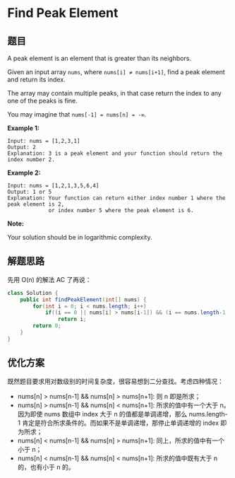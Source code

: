 # Find Peak Element

## 题目

A peak element is an element that is greater than its neighbors.

Given an input array `nums`, where `nums[i] ≠ nums[i+1]`, find a peak element and return its index.

The array may contain multiple peaks, in that case return the index to any one of the peaks is fine.

You may imagine that `nums[-1] = nums[n] = -∞`.

**Example 1:**

```
Input: nums = [1,2,3,1]
Output: 2
Explanation: 3 is a peak element and your function should return the index number 2.
```

**Example 2:**

```
Input: nums = [1,2,1,3,5,6,4]
Output: 1 or 5 
Explanation: Your function can return either index number 1 where the peak element is 2, 
             or index number 5 where the peak element is 6.
```

**Note:**

Your solution should be in logarithmic complexity.

## 解题思路

先用 O(n) 的解法 AC 了再说：

```java
class Solution {
    public int findPeakElement(int[] nums) {
        for(int i = 0; i < nums.length; i++)
            if((i == 0 || nums[i] > nums[i-1]) && (i == nums.length-1 || nums[i] > nums[i+1]))
                return i;
        return 0;
    }
}
```

## 优化方案

既然题目要求用对数级别的时间复杂度，很容易想到二分查找。考虑四种情况：

* nums[n] > nums[n-1] && nums[n] > nums[n+1]: 则 n 即是所求；
* nums[n] > nums[n-1] && nums[n] < nums[n+1]: 所求的值中有一个大于 n。因为即使 nums 数组中 index 大于 n 的值都是单调递增，那么 nums.length-1 肯定是符合所求条件的。而如果不是单调递增，那停止单调递增的 index 即为所求；
* nums[n] < nums[n-1] && nums[n] > nums[n+1]: 同上，所求的值中有一个小于 n；
* nums[n] < nums[n-1] && nums[n] < nums[n+1]: 所求的值中既有大于 n 的，也有小于 n 的。
